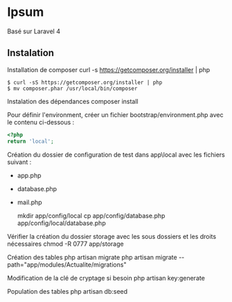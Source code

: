 # Ipsum

Basé sur Laravel 4

## Instalation

Installation de composer
    curl -s https://getcomposer.org/installer | php

    $ curl -sS https://getcomposer.org/installer | php
    $ mv composer.phar /usr/local/bin/composer

Instalation des dépendances
    composer install

Pour définir l'environment, créer un fichier bootstrap/environment.php avec le contenu ci-dessous :
```php
<?php
return 'local';
```

Création du dossier de configuration de test dans app\local avec les fichiers suivant :
- app.php
- database.php
- mail.php

    mkdir app/config/local
    cp app/config/database.php app/config/local/database.php

Vérifier la création du dossier storage avec les sous dossiers et les droits nécessaires
    chmod -R 0777 app/storage

Création des tables
    php artisan migrate
    php artisan migrate --path="app/modules/Actualite/migrations"

Modification de la clé de cryptage si besoin
    php artisan key:generate

Population des tables
    php artisan db:seed